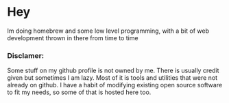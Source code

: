 # Hey

Im doing homebrew and some low level programming, with a bit of web development thrown in there from time to time

### Disclamer: 
Some stuff on my github profile is not owned by me. There is usually credit given but sometimes I am lazy. Most of it is tools and utilities that were not already on github. I have a habit of modifying existing open source software to fit my needs, so some of that is hosted here too. 



